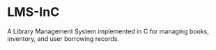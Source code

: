 # LMS-InC
A Library Management System implemented in C for managing books, inventory, and user borrowing records.

